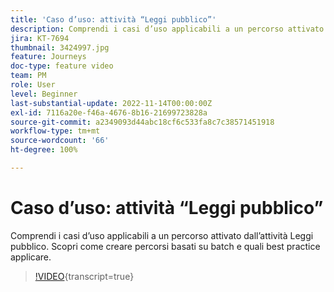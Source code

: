 ```yaml
---
title: 'Caso d’uso: attività “Leggi pubblico”'
description: Comprendi i casi d’uso applicabili a un percorso attivato dall’attività Leggi pubblico. Scopri come creare percorsi basati su batch e quali best practice applicare.
jira: KT-7694
thumbnail: 3424997.jpg
feature: Journeys
doc-type: feature video
team: PM
role: User
level: Beginner
last-substantial-update: 2022-11-14T00:00:00Z
exl-id: 7116a20e-f46a-4676-8b16-21699723828a
source-git-commit: a2349093d44abc18cf6c533fa8c7c38571451918
workflow-type: tm+mt
source-wordcount: '66'
ht-degree: 100%

---
```


# Caso d’uso: attività “Leggi pubblico”

Comprendi i casi d’uso applicabili a un percorso attivato dall’attività Leggi pubblico. Scopri come creare percorsi basati su batch e quali best practice applicare.

>[!VIDEO](https://video.tv.adobe.com/v/3424997?quality=12&learn=on){transcript=true}

